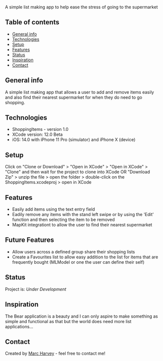A simple list making app to help ease the stress of going to the supermarket

## Table of contents
* [General info](#general-info)
* [Technologies](#technologies)
* [Setup](#setup)
* [Features](#features)
* [Status](#status)
* [Inspiration](#inspiration)
* [Contact](#contact)

## General info
A simple list making app that allows a user to add and remove items easily and also find their nearest supermarket for when they do need to go shopping.

## Technologies
* ShoppingItems - version 1.0
* XCode version: 12.0 Beta
* iOS: 14.0 with iPhone 11 Pro (simulator) and iPhone X (device)

## Setup
Click on "Clone or Download" > "Open in XCode" > "Open in XCode" > "Clone" and then wait for the project to clone into XCode OR "Download Zip" > unzip the file > open the folder > double-click on the ShoppingItems.xcodeproj > open in XCode

## Features
* Easily add items using the text entry field
* Eadily remove any items with the stand left swipe or by using the 'Edit' function and then selecting the item to be removed
* MapKit integrationt to allow the user to find their nearest supermarket

## Future Features
* Allow users across a defined group share their shopping lists
* Create a Favourites list to allow easy addition to the list for items that are frequently bought (MLModel or one the user can define their self)

## Status
Project is: _Under Development_

## Inspiration
The Bear application is a beauty and I can only aspire to make something as simple and functional as that but the world does need more list applications...

## Contact
Created by [Marc Harvey](www.linkedin.com/in/marc-harvey-lru) - feel free to contact me!
